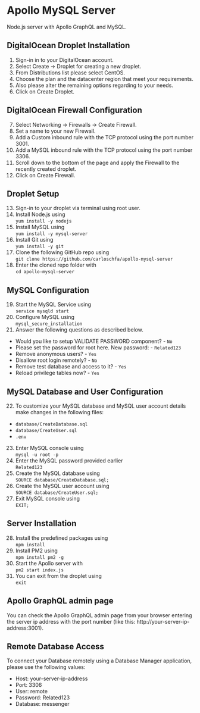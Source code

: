 # Apollo MySQL Server

Node.js server with Apollo GraphQL and MySQL.

## DigitalOcean Droplet Installation

1. Sign-in in to your DigitalOcean account.
2. Select Create -> Droplet for creating a new droplet.
3. From Distributions list please select CentOS.
4. Choose the plan and the datacenter region that meet your requirements.
5. Also please alter the remaining options regarding to your needs.
6. Click on Create Droplet.

## DigitalOcean Firewall Configuration

7. Select Networking -> Firewalls -> Create Firewall.
8. Set a name to your new Firewall.
9. Add a Custom inbound rule with the TCP protocol using the port number 3001.
10. Add a MySQL inbound rule with the TCP protocol using the port number 3306.
11. Scroll down to the bottom of the page and apply the Firewall to the recently created droplet.
12. Click on Create Firewall.

## Droplet Setup

13. Sign-in to your droplet via terminal using root user.
14. Install Node.js using<br>`yum install -y nodejs`
15. Install MySQL using<br>`yum install -y mysql-server`
16. Install Git using<br>`yum install -y git`
17. Clone the following GitHub repo using<br>`git clone https://github.com/carloschfa/apollo-mysql-server`
18. Enter the cloned repo folder with<br>`cd apollo-mysql-server`

## MySQL Configuration

19. Start the MySQL Service using<br>`service mysqld start`
20. Configure MySQL using<br>`mysql_secure_installation`
21. Answer the following questions as described below.<br>
- Would you like to setup VALIDATE PASSWORD component? - `No`
- Please set the password for root here. New password: - `Related123`
- Remove anonymous users? - `Yes`
- Disallow root login remotely? - `No`
- Remove test database and access to it? - `Yes`
- Reload privilege tables now? - `Yes`

## MySQL Database and User Configuration

22. To customize your MySQL database and MySQL user account details make changes in the following files:
- `database/CreateDatabase.sql`
- `database/CreateUser.sql`
- `.env`

23. Enter MySQL console using<br>`mysql -u root -p`
24. Enter the MySQL password provided earlier<br>`Related123`
25. Create the MySQL database using<br>`SOURCE database/CreateDatabase.sql;`
26. Create the MySQL user account using<br>`SOURCE database/CreateUser.sql;`
27. Exit MySQL console using<br>`EXIT;`

## Server Installation

28. Install the predefined packages using<br>`npm install`
29. Install PM2 using<br>`npm install pm2 -g`
30. Start the Apollo server with<br>`pm2 start index.js`
31. You can exit from the droplet using<br>`exit`

## Apollo GraphQL admin page

You can check the Apollo GraphQL admin page from your browser entering the server ip address with the port number (like this: http://your-server-ip-address:3001).

## Remote Database Access

To connect your Database remotely using a Database Manager application, please use the following values:

- Host: your-server-ip-address
- Port: 3306
- User: remote
- Password: Related123
- Database: messenger
